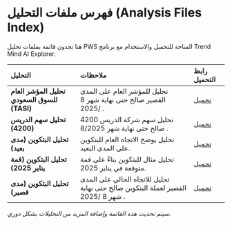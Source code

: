 # فهرس ملفات التحليل (Analysis Files Index)

هنا تجدون قائمة بملفات تحليل PWS المتاحة للتحميل والاستخدام مع برنامج Trend Mind AI Explorer.

| التحليل | ملاحظات | رابط التحميل |
| :--- | :--- | :--- |
| **تحليل المؤشر العام للسوق السعودي (TASI)** | تحليل للمؤشر العام على المدى القصير صالح حتى نهاية شهر 8 /2025 . | [تحميل](رابط-ملف-TASI_SR.pws-هنا) |
| **تحليل سهم الدريس (4200)** | تحليل  سهم شركة الدريس 4200 صالح حتى نهاية شهر 8/2025 . | [تحميل](رابط-ملف-4200_SR.pws-هنا) |
| **تحليل البتكوين (مدى بعيد)** | تحليل يوضح الاتجاه العام للبتكوين على المدى البعيد. | [تحميل](رابط-ملف-BTC-USDT_Long_Term.pws-هنا) |
| **تحليل البتكوين (قمة يناير 2025)** | تحليل مثال  للبتكوين بناءً على قمة متوقعة في يناير 2025. | [تحميل](رابط-ملف-BTC-USDT_2012025.pws-هنا) |
| **تحليل البتكوين (مدى قصير)** | تحليل للاتجاه الحالي على المدى القصير لعملة البتكوين صالح حتى نهاية شهر 8 /2025 . | [تحميل](رابط-ملف-BTC-USDT_Short_term.pws-هنا) |

*سيتم تحديث هذه القائمة وإضافة المزيد من التحليلات بشكل دوري.*
